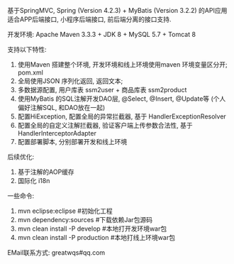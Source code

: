 基于SpringMVC, Spring (Version 4.2.3) + MyBatis (Version 3.2.2) 的API应用
适合APP后端接口, 小程序后端接口, 前后端分离的接口支持.

开发环境:
Apache Maven 3.3.3 + JDK 8 + MySQL 5.7 + Tomcat 8 

支持以下特性:
1. 使用Maven 搭建整个环境, 开发环境和线上环境使用maven 环境变量区分开; pom.xml
2. 全局使用JSON 序列化返回, 返回文本;
3. 多数据源配置, 用户库表 ssm2user + 商品库表 ssm2product
4. 使用MyBatis 的SQL注解开发DAO层, @Select, @Insert, @Update等 (个人偏好注解SQL, 和DAO放在一起)
5. 配置HiException, 配置全局的异常拦截器, 基于 HandlerExceptionResolver
6. 配置全局的自定义注解拦截器, 验证客户端上传参数合法性, 基于 HandlerInterceptorAdapter
7. 配置部署脚本, 分别部署开发和线上环境

后续优化:
1. 基于注解的AOP缓存
2. 国际化 i18n

一些命令:
1. mvn eclipse:eclipse   #初始化工程
2. mvn dependency:sources  #下载依赖Jar包源码
3. mvn clean install -P develop  #本地打开发环境war包
4. mvn clean install -P production  #本地打线上环境war包


EMail联系方式: greatwqs#qq.com